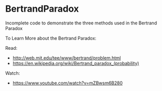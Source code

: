 # BertrandParadox
Incomplete code to demonstrate the three methods used in the Bertrand Paradox

To Learn More about the Bertrand Paradox:

Read:
- http://web.mit.edu/tee/www/bertrand/problem.html
- https://en.wikipedia.org/wiki/Bertrand_paradox_(probability)

Watch:
- https://www.youtube.com/watch?v=mZBwsm6B280

